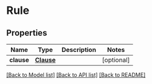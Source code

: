 # Rule


## Properties
Name | Type | Description | Notes
------------ | ------------- | ------------- | -------------
**clause** | [**Clause**](Clause.md) |  | [optional] 

[[Back to Model list]](../README.md#documentation-for-models) [[Back to API list]](../README.md#documentation-for-api-endpoints) [[Back to README]](../README.md)


